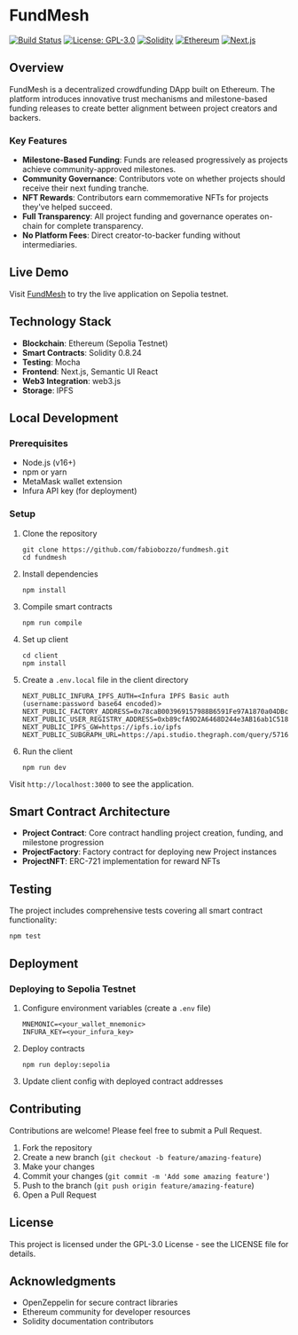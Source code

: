 # FundMesh

[![Build Status](https://github.com/fabiobozzo/fundmesh/actions/workflows/test.yml/badge.svg)](https://github.com/fabiobozzo/fundmesh/actions)
[![License: GPL-3.0](https://img.shields.io/badge/License-GPL--3.0-blue.svg)](https://www.gnu.org/licenses/gpl-3.0)
[![Solidity](https://img.shields.io/badge/Solidity-0.8.24-blue.svg)](https://soliditylang.org/)
[![Ethereum](https://img.shields.io/badge/Ethereum-Sepolia-blueviolet)](https://sepolia.etherscan.io/)
[![Next.js](https://img.shields.io/badge/Next.js-14.0.4-black)](https://nextjs.org/)

## Overview

FundMesh is a decentralized crowdfunding DApp built on Ethereum. 
The platform introduces innovative trust mechanisms and milestone-based funding releases to create better alignment between project creators and backers.

### Key Features

- **Milestone-Based Funding**: Funds are released progressively as projects achieve community-approved milestones.
- **Community Governance**: Contributors vote on whether projects should receive their next funding tranche.
- **NFT Rewards**: Contributors earn commemorative NFTs for projects they've helped succeed.
- **Full Transparency**: All project funding and governance operates on-chain for complete transparency.
- **No Platform Fees**: Direct creator-to-backer funding without intermediaries.

## Live Demo

Visit [FundMesh](https://fundmesh.vercel.app/) to try the live application on Sepolia testnet.

## Technology Stack

- **Blockchain**: Ethereum (Sepolia Testnet)
- **Smart Contracts**: Solidity 0.8.24
- **Testing**: Mocha
- **Frontend**: Next.js, Semantic UI React
- **Web3 Integration**: web3.js
- **Storage**: IPFS

## Local Development

### Prerequisites

- Node.js (v16+)
- npm or yarn
- MetaMask wallet extension
- Infura API key (for deployment)

### Setup

1. Clone the repository
   ```
   git clone https://github.com/fabiobozzo/fundmesh.git
   cd fundmesh
   ```

2. Install dependencies
   ```
   npm install
   ```

3. Compile smart contracts
   ```
   npm run compile
   ```

5. Set up client
   ```
   cd client
   npm install
   ```

6. Create a `.env.local` file in the client directory
    ```
    NEXT_PUBLIC_INFURA_IPFS_AUTH=<Infura IPFS Basic auth (username:password base64 encoded)>
    NEXT_PUBLIC_FACTORY_ADDRESS=0x78caB003969157988B6591Fe97A1870a04DBc2f3
    NEXT_PUBLIC_USER_REGISTRY_ADDRESS=0xb89cfA9D2A6468D244e3AB16ab1C518869cc0A10
    NEXT_PUBLIC_IPFS_GW=https://ipfs.io/ipfs
    NEXT_PUBLIC_SUBGRAPH_URL=https://api.studio.thegraph.com/query/57162/fundmesh/version/latest
    ```

7. Run the client
   ```
   npm run dev
   ```

Visit `http://localhost:3000` to see the application.

## Smart Contract Architecture

- **Project Contract**: Core contract handling project creation, funding, and milestone progression
- **ProjectFactory**: Factory contract for deploying new Project instances
- **ProjectNFT**: ERC-721 implementation for reward NFTs

## Testing

The project includes comprehensive tests covering all smart contract functionality:

```
npm test
```

## Deployment

### Deploying to Sepolia Testnet

1. Configure environment variables (create a `.env` file)
   ```
   MNEMONIC=<your_wallet_mnemonic>
   INFURA_KEY=<your_infura_key>
   ```

2. Deploy contracts
   ```
   npm run deploy:sepolia
   ```

3. Update client config with deployed contract addresses

## Contributing

Contributions are welcome! Please feel free to submit a Pull Request.

1. Fork the repository
2. Create a new branch (`git checkout -b feature/amazing-feature`)
3. Make your changes
4. Commit your changes (`git commit -m 'Add some amazing feature'`)
5. Push to the branch (`git push origin feature/amazing-feature`)
6. Open a Pull Request

## License

This project is licensed under the GPL-3.0 License - see the LICENSE file for details.

## Acknowledgments

- OpenZeppelin for secure contract libraries
- Ethereum community for developer resources
- Solidity documentation contributors
